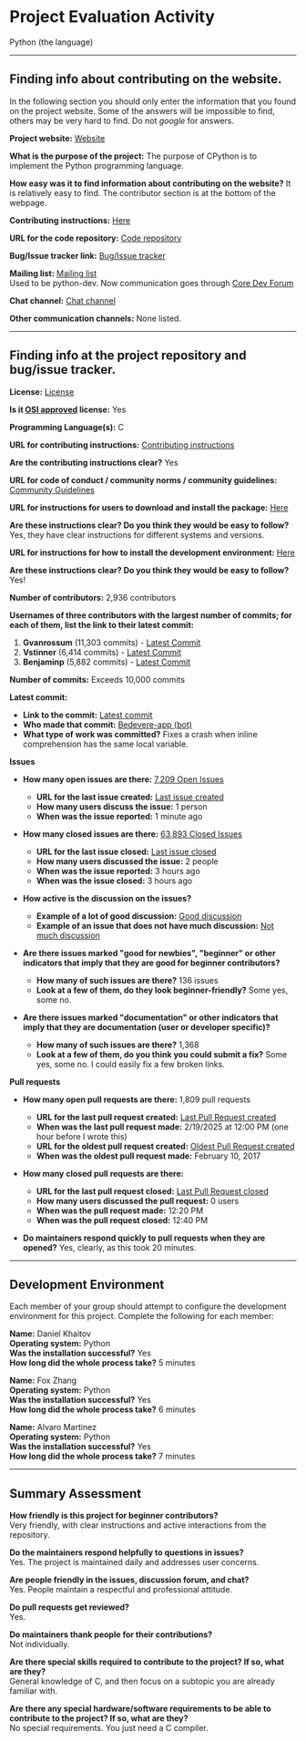 # Project Evaluation Activity

Python (the language)

---

## Finding info about contributing on the website.

In the following section you should only enter the information that you
found on the project website. Some of the answers will be impossible to find, others
may be very hard to find. Do not _google_ for answers.

__Project website:__ [Website](https://www.python.org)

__What is the purpose of the project:__ The purpose of CPython is to implement the Python programming language.

__How easy was it to find information about contributing on the website?__ It is relatively easy to find. The contributor section is at the bottom of the webpage.

__Contributing instructions:__ [Here](https://devguide.python.org/) 

__URL for the code repository:__ [Code repository](https://github.com/python/cpython)

__Bug/Issue tracker link:__ [Bug/Issue tracker](https://github.com/python/cpython/issues)

__Mailing list:__ [Mailing list](https://www.python.org/community/lists/)  
Used to be python-dev. Now communication goes through [Core Dev Forum](https://discuss.python.org/c/core-dev/23)  

__Chat channel:__ [Chat channel](https://discuss.python.org/c/core-dev/23)

__Other communication channels:__ None listed.

---

## Finding info at the project repository and bug/issue tracker.

__License:__ [License](https://github.com/python/cpython/blob/main/LICENSE)

__Is it [OSI approved](https://opensource.org/licenses/alphabetical) license:__ Yes

__Programming Language(s):__ C

__URL for contributing instructions:__ [Contributing instructions](https://devguide.python.org/)

__Are the contributing instructions clear?__ Yes

__URL for code of conduct / community norms / community guidelines:__ [Community Guidelines](https://www.python.org/dev/core-mentorship/)

__URL for instructions for users to download and install the package:__ [Here](https://www.python.org/downloads/)

__Are these instructions clear? Do you think they would be easy to follow?__ Yes, they have clear instructions for different systems and versions.

__URL for instructions for how to install the development environment:__ [Here](https://devguide.python.org/getting-started/setup-building/)

__Are these instructions clear? Do you think they would be easy to follow?__ Yes!

__Number of contributors:__ 2,936 contributors

__Usernames of three contributors with the largest number of commits; for each of them, list the link to their latest commit:__

1. **Gvanrossum** (11,303 commits) - [Latest Commit](https://github.com/python/cpython/commit/905eddceb2d61da9087f0d303aa7e4a405d2261a)
2. **Vstinner** (6,414 commits) - [Latest Commit](https://github.com/python/cpython/commit/e5c3b7e34974dcd6d7f6a1a50030bf7fbce38e74)
3. **Benjaminp** (5,882 commits) - [Latest Commit](https://github.com/python/cpython/commit/bb904e063d0cbe4c7c83ebfa5fbed2d9c4980a64)

__Number of commits:__ Exceeds 10,000 commits

__Latest commit:__  

- __Link to the commit:__ [Latest commit](https://github.com/python/cpython/actions/runs/13418879195)  
- __Who made that commit:__ [Bedevere-app (bot)](https://github.com/apps/bedevere-app)  
- __What type of work was committed?__ Fixes a crash when inline comprehension has the same local variable.

__Issues__

- __How many open issues are there:__ [7,209 Open Issues](https://github.com/python/cpython/issues)

    - __URL for the last issue created:__ [Last issue created](https://github.com/python/cpython/issues/130312)
    - __How many users discuss the issue:__ 1 person
    - __When was the issue reported:__ 1 minute ago

- __How many closed issues are there:__ [63,893 Closed Issues](https://github.com/python/cpython/issues?q=is%3Aissue%20state%3Aclosed)
    - __URL for the last issue closed:__ [Last issue closed](https://github.com/python/cpython/issues/130306)
    - __How many users discussed the issue:__ 2 people
    - __When was the issue reported:__ 3 hours ago
    - __When was the issue closed:__ 3 hours ago

- __How active is the discussion on the issues?__  
    - __Example of a lot of good discussion:__ [Good discussion](https://github.com/python/cpython/issues/130163)  
    - __Example of an issue that does not have much discussion:__ [Not much discussion](https://github.com/python/cpython/issues/130250)  

- __Are there issues marked "good for newbies", "beginner" or other indicators that imply that they are good for beginner contributors?__  
    - __How many of such issues are there?__ 136 issues  
    - __Look at a few of them, do they look beginner-friendly?__ Some yes, some no.

- __Are there issues marked "documentation" or other indicators that imply that they are documentation (user or developer specific)?__  
    - __How many of such issues are there?__ 1,368  
    - __Look at a few of them, do you think you could submit a fix?__ Some yes, some no. I could easily fix a few broken links.

__Pull requests__

- __How many open pull requests are there:__ 1,809 pull requests
    - __URL for the last pull request created:__ [Last Pull Request created](https://github.com/python/cpython/pull/130310)
    - __When was the last pull request made:__ 2/19/2025 at 12:00 PM (one hour before I wrote this)
    - __URL for the oldest pull request created:__ [Oldest Pull Request created](https://github.com/python/cpython/pull/1)
    - __When was the oldest pull request made:__ February 10, 2017

- __How many closed pull requests are there:__
    - __URL for the last pull request closed:__ [Last Pull Request closed](https://github.com/python/cpython/pull/130311)
    - __How many users discussed the pull request:__ 0 users
    - __When was the pull request made:__ 12:20 PM
    - __When was the pull request closed:__ 12:40 PM

- __Do maintainers respond quickly to pull requests when they are opened?__ Yes, clearly, as this took 20 minutes.

---

## Development Environment

Each member of your group should attempt to configure the development environment for this project. Complete the following for each member:

**Name:** Daniel Khaitov  
**Operating system:** Python  
**Was the installation successful?** Yes  
**How long did the whole process take?** 5 minutes  

**Name:** Fox Zhang  
**Operating system:** Python  
**Was the installation successful?** Yes  
**How long did the whole process take?** 6 minutes  

**Name:** Alvaro Martinez  
**Operating system:** Python  
**Was the installation successful?** Yes  
**How long did the whole process take?** 7 minutes  

---

## Summary Assessment

__How friendly is this project for beginner contributors?__  
Very friendly, with clear instructions and active interactions from the repository.

__Do the maintainers respond helpfully to questions in issues?__  
Yes. The project is maintained daily and addresses user concerns.

__Are people friendly in the issues, discussion forum, and chat?__  
Yes. People maintain a respectful and professional attitude.

__Do pull requests get reviewed?__  
Yes.

__Do maintainers thank people for their contributions?__  
Not individually.

__Are there special skills required to contribute to the project? If so, what are they?__  
General knowledge of C, and then focus on a subtopic you are already familiar with.

__Are there any special hardware/software requirements to be able to contribute to the project? If so, what are they?__  
No special requirements. You just need a C compiler.
